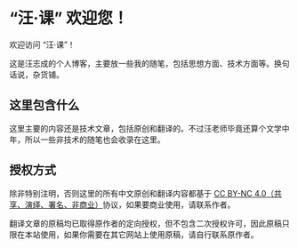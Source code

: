 # “汪·课” 欢迎您！

欢迎访问 “汪·课”！

这是汪志成的个人博客，主要放一些我的随笔，包括思想方面、技术方面等。换句话说，杂货铺。

## 这里包含什么

这里主要的内容还是技术文章，包括原创和翻译的。不过汪老师毕竟还算个文学中年，所以一些非技术的随笔也会收录在这里。

## 授权方式

除非特别注明，否则这里的所有中文原创和翻译内容都基于 [CC BY-NC 4.0（共享、演绎、署名、非商业）](https://creativecommons.org/licenses/by-nc/4.0/deed.zh)协议，如果要商业使用，请联系作者。

翻译文章的原稿均已取得原作者的定向授权，但不包含二次授权许可，因此原稿只限在本站使用，如果你需要在其它网站上使用原稿，请自行联系原作者。
